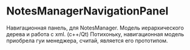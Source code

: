 NotesManagerNavigationPanel
===========================

Навигационная панель, для NotesManager. Модель иерархического дерева и работа с xml. (c++/Qt)
Потихоньку, навигационная модель приобрела гуи менеджера, считай, является его прототипом.